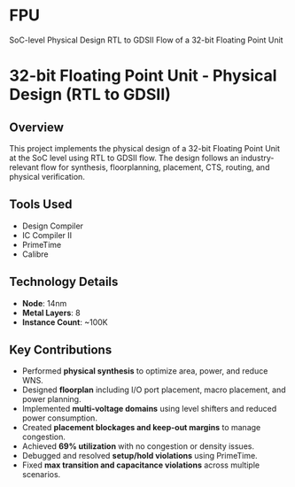 # FPU
SoC-level Physical Design RTL to GDSII Flow of a 32-bit Floating Point Unit

# 32-bit Floating Point Unit - Physical Design (RTL to GDSII)

## Overview
This project implements the physical design of a 32-bit Floating Point Unit at the SoC level using RTL to GDSII flow. The design follows an industry-relevant flow for synthesis, floorplanning, placement, CTS, routing, and physical verification.

## Tools Used
- Design Compiler
- IC Compiler II
- PrimeTime
- Calibre

## Technology Details
- **Node**: 14nm
- **Metal Layers**: 8
- **Instance Count**: ~100K

## Key Contributions
- Performed **physical synthesis** to optimize area, power, and reduce WNS.
- Designed **floorplan** including I/O port placement, macro placement, and power planning.
- Implemented **multi-voltage domains** using level shifters and reduced power consumption.
- Created **placement blockages and keep-out margins** to manage congestion.
- Achieved **69% utilization** with no congestion or density issues.
- Debugged and resolved **setup/hold violations** using PrimeTime.
- Fixed **max transition and capacitance violations** across multiple scenarios.


